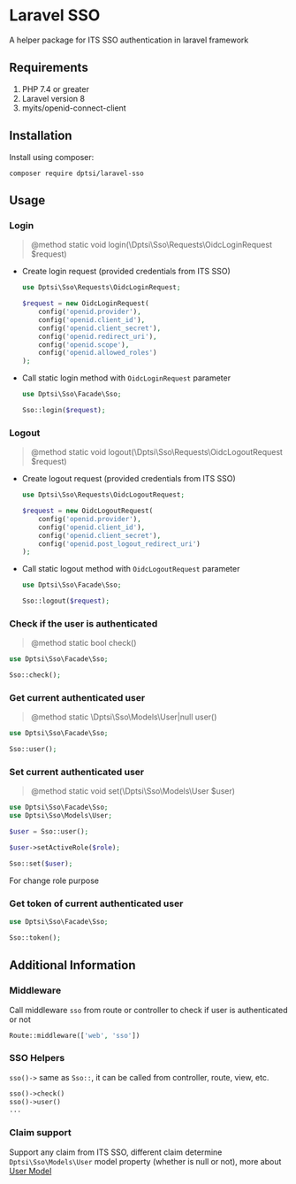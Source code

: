 # Laravel SSO

A helper package for ITS SSO authentication in laravel framework

## Requirements

1. PHP 7.4 or greater
2. Laravel version 8
3. myits/openid-connect-client

## Installation

Install using composer:

```shell
composer require dptsi/laravel-sso
```

## Usage

### Login

> @method static void login(\Dptsi\Sso\Requests\OidcLoginRequest $request)

- Create login request (provided credentials from ITS SSO)

    ```php
    use Dptsi\Sso\Requests\OidcLoginRequest;

    $request = new OidcLoginRequest(
        config('openid.provider'),
        config('openid.client_id'),
        config('openid.client_secret'),
        config('openid.redirect_uri'),
        config('openid.scope'),
        config('openid.allowed_roles')
    );
    ```

- Call static login method with `OidcLoginRequest` parameter

    ```php
    use Dptsi\Sso\Facade\Sso;

    Sso::login($request);
    ```

### Logout

> @method static void logout(\Dptsi\Sso\Requests\OidcLogoutRequest $request)

- Create logout request (provided credentials from ITS SSO)

    ```php
    use Dptsi\Sso\Requests\OidcLogoutRequest;

    $request = new OidcLogoutRequest(
        config('openid.provider'),
        config('openid.client_id'),
        config('openid.client_secret'),
        config('openid.post_logout_redirect_uri')
    );
    ```

- Call static logout method with `OidcLogoutRequest` parameter

    ```php
    use Dptsi\Sso\Facade\Sso;

    Sso::logout($request);
    ```

### Check if the user is authenticated

> @method static bool check()

```php
use Dptsi\Sso\Facade\Sso;

Sso::check();
```

### Get current authenticated user

> @method static \Dptsi\Sso\Models\User|null user()

```php
use Dptsi\Sso\Facade\Sso;

Sso::user();
```

### Set current authenticated user

> @method static void set(\Dptsi\Sso\Models\User $user)

```php
use Dptsi\Sso\Facade\Sso;
use Dptsi\Sso\Models\User;

$user = Sso::user();

$user->setActiveRole($role);

Sso::set($user);
```

For change role purpose

### Get token of current authenticated user

```php
use Dptsi\Sso\Facade\Sso;

Sso::token();
```

## Additional Information

### Middleware

Call middleware `sso` from route or controller to check if user is authenticated or not

```php
Route::middleware(['web', 'sso'])
```

### SSO Helpers

`sso()->` same as `Sso::`, it can be called from controller, route, view, etc.

```php
sso()->check()
sso()->user()
...
```

### Claim support

Support any claim from ITS SSO, different claim determine `Dptsi\Sso\Models\User` model property (whether is null or not), more about [User Model](src/Models/User.php)